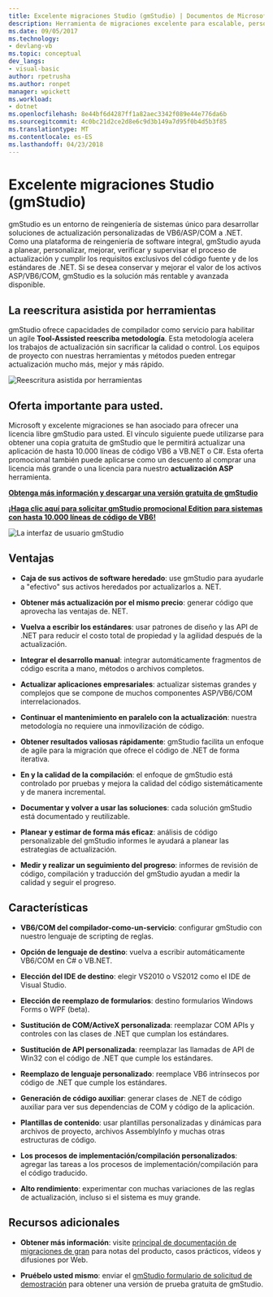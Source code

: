 ```yaml
---
title: Excelente migraciones Studio (gmStudio) | Documentos de Microsoft
description: Herramienta de migraciones excelente para escalable, personalizado VB6/ASP/COMM a soluciones de actualización de .NET
ms.date: 09/05/2017
ms.technology:
- devlang-vb
ms.topic: conceptual
dev_langs:
- visual-basic
author: rpetrusha
ms.author: ronpet
manager: wpickett
ms.workload:
- dotnet
ms.openlocfilehash: 8e44bf6d4287ff1a82aec3342f089e44e776da6b
ms.sourcegitcommit: 4c0bc21d2ce2d8e6c9d3b149a7d95f0b4d5b3f85
ms.translationtype: MT
ms.contentlocale: es-ES
ms.lasthandoff: 04/23/2018
---
```

# <a name="great-migrations-studio-gmstudio"></a>Excelente migraciones Studio (gmStudio)

gmStudio es un entorno de reingeniería de sistemas único para desarrollar soluciones de actualización personalizadas de VB6/ASP/COM a .NET. Como una plataforma de reingeniería de software integral, gmStudio ayuda a planear, personalizar, mejorar, verificar y supervisar el proceso de actualización y cumplir los requisitos exclusivos del código fuente y de los estándares de .NET.  Si se desea conservar y mejorar el valor de los activos ASP/VB6/COM, gmStudio es la solución más rentable y avanzada disponible. 

## <a name="the-tool-assisted-rewrite"></a>La reescritura asistida por herramientas

gmStudio ofrece capacidades de compilador como servicio para habilitar un agile **Tool-Assisted reescriba metodología**. Esta metodología acelera los trabajos de actualización sin sacrificar la calidad o control. Los equipos de proyecto con nuestras herramientas y métodos pueden entregar actualización mucho más, mejor y más rápido.

![Reescritura asistida por herramientas](./media/tool-assisted-rewrite.png) 

## <a name="important-offer-for-you"></a>Oferta importante para usted.

Microsoft y excelente migraciones se han asociado para ofrecer una licencia libre gmStudio para usted. El vínculo siguiente puede utilizarse para obtener una copia gratuita de gmStudio que le permitirá actualizar una aplicación de hasta 10.000 líneas de código VB6 a VB.NET o C#. Esta oferta promocional también puede aplicarse como un descuento al comprar una licencia más grande o una licencia para nuestro **actualización ASP** herramienta.

[**Obtenga más información y descargar una versión gratuita de gmStudio**](http://www.greatmigrations.com/resources/gmstudio-promotion.aspx)

[**¡Haga clic aquí para solicitar gmStudio promocional Edition para sistemas con hasta 10.000 líneas de código de VB6!**](http://www.greatmigrations.com/resources/gmstudio-promotion.aspx)

![La interfaz de usuario gmStudio](./media/gmstudio-ui.png) 

## <a name="benefits"></a>Ventajas

- **Caja de sus activos de software heredado**: use gmStudio para ayudarle a "efectivo" sus activos heredados por actualizarlos a. NET.

- **Obtener más actualización por el mismo precio**: generar código que aprovecha las ventajas de. NET.

- **Vuelva a escribir los estándares**: usar patrones de diseño y las API de .NET para reducir el costo total de propiedad y la agilidad después de la actualización.  

- **Integrar el desarrollo manual**: integrar automáticamente fragmentos de código escrita a mano, métodos o archivos completos. 

- **Actualizar aplicaciones empresariales**: actualizar sistemas grandes y complejos que se compone de muchos componentes ASP/VB6/COM interrelacionados.

- **Continuar el mantenimiento en paralelo con la actualización**: nuestra metodología no requiere una inmovilización de código.  

- **Obtener resultados valiosas rápidamente**: gmStudio facilita un enfoque de agile para la migración que ofrece el código de .NET de forma iterativa.
 
- **En y la calidad de la compilación**: el enfoque de gmStudio está controlado por pruebas y mejora la calidad del código sistemáticamente y de manera incremental.

- **Documentar y volver a usar las soluciones**: cada solución gmStudio está documentado y reutilizable.

- **Planear y estimar de forma más eficaz**: análisis de código personalizable del gmStudio informes le ayudará a planear las estrategias de actualización.

- **Medir y realizar un seguimiento del progreso**: informes de revisión de código, compilación y traducción del gmStudio ayudan a medir la calidad y seguir el progreso.

## <a name="features"></a>Características

- **VB6/COM del compilador-como-un-servicio**: configurar gmStudio con nuestro lenguaje de scripting de reglas.

- **Opción de lenguaje de destino**: vuelva a escribir automáticamente VB6/COM en C# o VB.NET.

- **Elección del IDE de destino**: elegir VS2010 o VS2012 como el IDE de Visual Studio.

- **Elección de reemplazo de formularios**: destino formularios Windows Forms o WPF (beta).

- **Sustitución de COM/ActiveX personalizada**: reemplazar COM APIs y controles con las clases de .NET que cumplan los estándares.

- **Sustitución de API personalizada**: reemplazar las llamadas de API de Win32 con el código de .NET que cumple los estándares.

- **Reemplazo de lenguaje personalizado**: reemplace VB6 intrínsecos por código de .NET que cumple los estándares.

- **Generación de código auxiliar**: generar clases de .NET de código auxiliar para ver sus dependencias de COM y código de la aplicación.

- **Plantillas de contenido**: usar plantillas personalizadas y dinámicas para archivos de proyecto, archivos AssemblyInfo y muchas otras estructuras de código.

- **Los procesos de implementación/compilación personalizados**: agregar las tareas a los procesos de implementación/compilación para el código traducido.

- **Alto rendimiento**: experimentar con muchas variaciones de las reglas de actualización, incluso si el sistema es muy grande.

## <a name="additional-resources"></a>Recursos adicionales

- **Obtener más información**: visite [principal de documentación de migraciones de gran](https://www.greatmigrations.com/resources/documentation.aspx) para notas del producto, casos prácticos, vídeos y difusiones por Web.

- **Pruébelo usted mismo**: enviar el [gmStudio formulario de solicitud de demostración](http://www.greatmigrations.com/resources/gmstudio-promotion.aspx) para obtener una versión de prueba gratuita de gmStudio.
  
